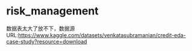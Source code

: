 # risk_management
数据表太大了放不下，数据源URL:https://www.kaggle.com/datasets/venkatasubramanian/credit-eda-case-study?resource=download
